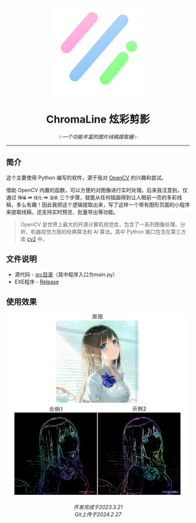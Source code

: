 ﻿<div align="center">
    <p>
        <img src="./img/logo.png" alt='logo' height="250">
        <h1>ChromaLine 炫彩剪影</h1>
        <em>✨一个功能丰富的图片线稿提取器✨</em>
    </p>
</div>

---

## 简介
这个主要使用 Python 编写的软件，源于我对 [OpenCV](https://github.com/opencv) 的兴趣和尝试。

借助 OpenCV 内置的函数，可以方便的对图像进行实时处理。后来我注意到，仅通过 `降噪` **⇨** `线化` **⇨** `渲染` 三个步骤，就能从任何插画得到让人眼前一亮的多彩线稿，多么有趣！因此我把这个逻辑提取出来，写了这样一个带有图形页面的小程序来提取线稿，还支持实时预览、批量导出等功能。

>OpenCV 是世界上最大的开源计算机视觉库，包含了一系列图像处理、分析、机器视觉方面的经典算法和 AI 算法。其中 Python 接口包含在第三方库 [cv2](https://docs.opencv.org/4.5.4/d2/d96/tutorial_py_table_of_contents_imgproc.html) 中。

## 文件说明
* 源代码 - [src目录](src)（其中程序入口为main.py）
* EXE程序 - [Release](https://github.com/clostou/ChromaLine/releases)

## 使用效果
![示例图片](img/example.png)

<div align="center">
    <p>
        <em>开发完成于2023.3.21<br>Git上传于2024.2.27</em>
    </p>
</div>